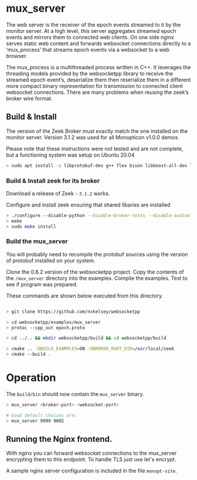 mux_server
==========

The web server is the receiver of the epoch events streamed to it by the monitor server. At a high level, this server aggregates streamed epoch events and mirrors them to connected web clients. On one side nginx serves static web content and forwards websocket connections directly to a ‘mux_process’ that streams epoch events via a websocket to a web browser.

The mux_process is a multithreaded process written in C++. It leverages the threading models provided by the websocketpp library to receive the streamed epoch event’s, deserialize them then reserialize them in a different more compact binary representation for transmission to connected client websocket connections. There are many problems when reusing the zeek’s broker wire format.


## Build & Install

The version of the Zeek Broker must exactly match the one installed on the monitor server. Version 3.1.2 was used for all Monopticon v1.0.0 demos.

Please note that these instructions were not tested and are not complete, but a functioning system was setup on Ubuntu 20.04


```bash
> sudo apt install -y libprotobuf-dev g++ flex bison libboost-all-dev libkqueue-dev libevent-dev openvpn unzip cmake libssl-dev libpcap-dev protobuf-compiler
```


### Build & Install zeek for its broker

Download a release of Zeek - `3.1.2` works.

Configure and install zeek ensuring that shared libaries are installed

```bash
> ./configure --disable-python --disable-broker-tests --disable-auxtools --disable-zeekctl --binary-package
> make
> sudo make install
```

### Build the mux_server

You will probably need to recompile the protobuf sources using the version of protobuf installed on your system.

Clone the 0.8.2 version of the websocketpp project. Copy the contents of the `/mux_server` directory into the examples. Compile the examples. Test to see if program was prepared.

These commands are shown below executed from this directory.

```bash

> git clone https://github.com/nskelsey/websocketpp

> cd websocketpp/examples/mux_server
> protoc --cpp_out epoch.proto

> cd ../.. && mkdir websocketpp/build && cd websocketpp/build

> cmake .. -DBUILD_EXAMPLES=ON -DBROKER_ROOT_DIR=/usr/local/zeek
> cmake --build .
```

# Operation

The `build/bin` should now contain the `mux_server` binary.

```bash
> mux_server <broker-port> <websocket-port>

# Good default choices are:
> mux_server 9999 9002
```

## Running the Nginx frontend.

With nginx you can forward websocket connections to the mux_server encrypting them to this endpoint. To handle TLS just use let's encrypt.

A sample nginx server configuration is included in the file `monopt-site`.
